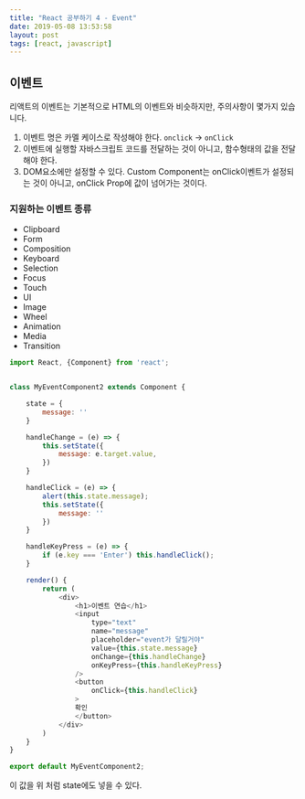 ```yaml
---
title: "React 공부하기 4 - Event"
date: 2019-05-08 13:53:58
layout: post
tags: [react, javascript]
---
```


## 이벤트

리액트의 이벤트는 기본적으로 HTML의 이벤트와 비슷하지만, 주의사항이 몇가지 있습니다.

1. 이벤트 명은 카멜 케이스로 작성해야 한다. `onclick` → `onClick`
2. 이벤트에 실행할 자바스크립트 코드를 전달하는 것이 아니고, 함수형태의 값을 전달해야 한다.
3. DOM요소에만 설정할 수 있다. Custom Component는 onClick이벤트가 설정되는 것이 아니고, onClick Prop에 값이 넘어가는 것이다.

### 지원하는 이벤트 종류

- Clipboard
- Form
- Composition
- Keyboard
- Selection
- Focus
- Touch
- UI
- Image
- Wheel
- Animation
- Media
- Transition

```javascript
import React, {Component} from 'react';


class MyEventComponent2 extends Component {

    state = {
        message: ''
    }

    handleChange = (e) => {
        this.setState({
            message: e.target.value,
        })
    }

    handleClick = (e) => {
        alert(this.state.message);
        this.setState({
            message: ''
        })
    }

    handleKeyPress = (e) => {
        if (e.key === 'Enter') this.handleClick();
    }

    render() {
        return (
            <div>
                <h1>이벤트 연습</h1>
                <input
                    type="text"
                    name="message" 
                    placeholder="event가 달릴거야"
                    value={this.state.message}
                    onChange={this.handleChange}
                    onKeyPress={this.handleKeyPress}
                />            
                <button
                    onClick={this.handleClick}
                >
                확인
                </button>
            </div>
        )
    }
}

export default MyEventComponent2;
```

이 값을 위 처럼 state에도 넣을 수 있다.